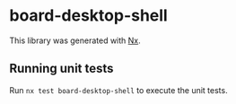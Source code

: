 # board-desktop-shell

This library was generated with [Nx](https://nx.dev).

## Running unit tests

Run `nx test board-desktop-shell` to execute the unit tests.
